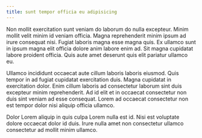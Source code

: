 ```yaml
---
title: sunt tempor officia eu adipisicing
---
```


Non mollit exercitation sunt veniam do laborum do nulla excepteur. Minim mollit velit minim id veniam officia. Magna reprehenderit minim ipsum ad irure consequat nisi. Fugiat laboris magna esse magna quis. Ex ullamco sunt in ipsum magna elit officia dolore anim labore enim ad. Sit magna cupidatat labore proident officia. Quis aute amet deserunt quis elit pariatur ullamco eu.

Ullamco incididunt occaecat aute cillum laboris laboris eiusmod. Quis tempor in ad fugiat cupidatat exercitation duis. Magna cupidatat in exercitation dolor. Enim cillum laboris ad consectetur laborum sint duis excepteur minim reprehenderit. Ad id elit et in occaecat consectetur non duis sint veniam ad esse consequat. Lorem ad occaecat consectetur non est tempor dolor nisi aliquip officia ullamco.

Dolor Lorem aliquip in quis culpa Lorem nulla est id. Nisi est voluptate dolore occaecat dolor id duis. Irure nulla amet non consectetur ullamco consectetur ad mollit minim ullamco.